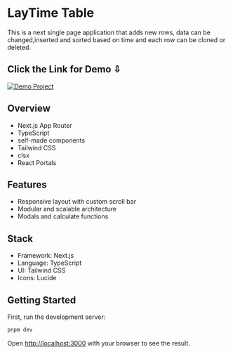# LayTime Table
  
  This is a next single page application that adds new rows, data can be changed,inserted and sorted based on time and each row can be cloned or deleted.

## Click the Link for Demo ⇩

<a href="https://laytime-table-ivory.vercel.app/" target="_blank">
  <img src="https://img.shields.io/badge/Demo%20Project-Visit-9cf?style=for-the-badge&logo=vercel" alt="Demo Project" />
</a>

## Overview

- Next.js App Router
- TypeScript
- self-made components
- Tailwind CSS
- clsx
- React Portals

## Features

- Responsive layout with custom scroll bar
- Modular and scalable architecture
- Modals and calculate functions

## Stack

- Framework: Next.js
- Language: TypeScript
- UI: Tailwind CSS
- Icons: Lucide

## Getting Started
First, run the development server:

```bash
pnpm dev
```
Open [http://localhost:3000](http://localhost:3000) with your browser to see the result.

